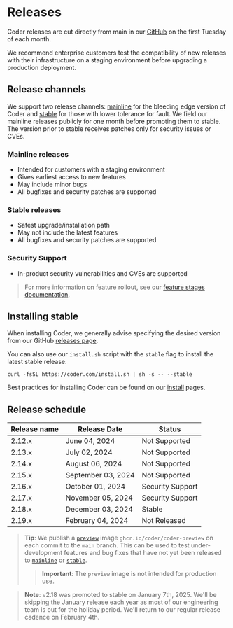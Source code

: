 # Releases

Coder releases are cut directly from main in our
[GitHub](https://github.com/coder/coder) on the first Tuesday of each month.

We recommend enterprise customers test the compatibility of new releases with
their infrastructure on a staging environment before upgrading a production
deployment.

## Release channels

We support two release channels:
[mainline](https://github.com/coder/coder/releases/tag/v2.16.0) for the bleeding
edge version of Coder and
[stable](https://github.com/coder/coder/releases/latest) for those with lower
tolerance for fault. We field our mainline releases publicly for one month
before promoting them to stable. The version prior to stable receives patches
only for security issues or CVEs.

### Mainline releases

- Intended for customers with a staging environment
- Gives earliest access to new features
- May include minor bugs
- All bugfixes and security patches are supported

### Stable releases

- Safest upgrade/installation path
- May not include the latest features
- All bugfixes and security patches are supported

### Security Support

- In-product security vulnerabilities and CVEs are supported

> For more information on feature rollout, see our
> [feature stages documentation](../contributing/feature-stages.md).

## Installing stable

When installing Coder, we generally advise specifying the desired version from
our GitHub [releases page](https://github.com/coder/coder/releases).

You can also use our `install.sh` script with the `stable` flag to install the
latest stable release:

```shell
curl -fsSL https://coder.com/install.sh | sh -s -- --stable
```

Best practices for installing Coder can be found on our [install](./index.md)
pages.

## Release schedule

| Release name | Release Date       | Status           |
|--------------|--------------------|------------------|
| 2.12.x       | June 04, 2024      | Not Supported    |
| 2.13.x       | July 02, 2024      | Not Supported    |
| 2.14.x       | August 06, 2024    | Not Supported    |
| 2.15.x       | September 03, 2024 | Not Supported    |
| 2.16.x       | October 01, 2024   | Security Support |
| 2.17.x       | November 05, 2024  | Security Support |
| 2.18.x       | December 03, 2024  | Stable           |
| 2.19.x       | February 04, 2024  | Not Released     |

> **Tip**: We publish a
> [`preview`](https://github.com/coder/coder/pkgs/container/coder-preview) image
> `ghcr.io/coder/coder-preview` on each commit to the `main` branch. This can be
> used to test under-development features and bug fixes that have not yet been
> released to [`mainline`](#mainline-releases) or [`stable`](#stable-releases).
>
> > **Important**: The `preview` image is not intended for production use.

> **Note**: v2.18 was promoted to stable on January 7th, 2025. We'll be skipping
> the January release each year as most of our engineering team is out for the
> holiday period. We'll return to our regular release cadence on February 4th.
